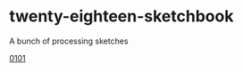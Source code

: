 # twenty-eighteen-sketchbook
A bunch of processing sketches

[0101](https://micahwalter.github.io/twenty-eighteen-sketchbook/0101)
